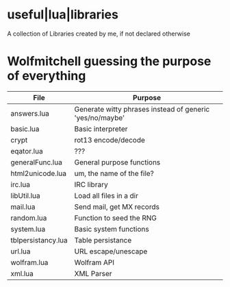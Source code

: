 useful|lua|libraries
====================

A collection of Libraries created by me, if not declared otherwise

Wolfmitchell guessing the purpose of everything
===============================================
|File               | Purpose                                                 |
|-------------------|---------------------------------------------------------|
|answers.lua        | Generate witty phrases instead of generic 'yes/no/maybe'|
|basic.lua          | Basic interpreter                                       |
|crypt              | rot13 encode/decode                                     |
|eqator.lua         | ???                                                     |
|generalFunc.lua    | General purpose functions                               |
|html2unicode.lua   | um, the name of the file?                               |
|irc.lua            | IRC library                                             |
|libUtil.lua        | Load all files in a dir                                 |
|mail.lua           | Send mail, get MX records                               |
|random.lua         | Function to seed the RNG                                |
|system.lua         | Basic system functions                                  |
|tblpersistancy.lua | Table persistance                                       |
|url.lua            | URL escape/unescape                                     |
|wolfram.lua        | Wolfram API                                             |
|xml.lua            | XML Parser                                              |